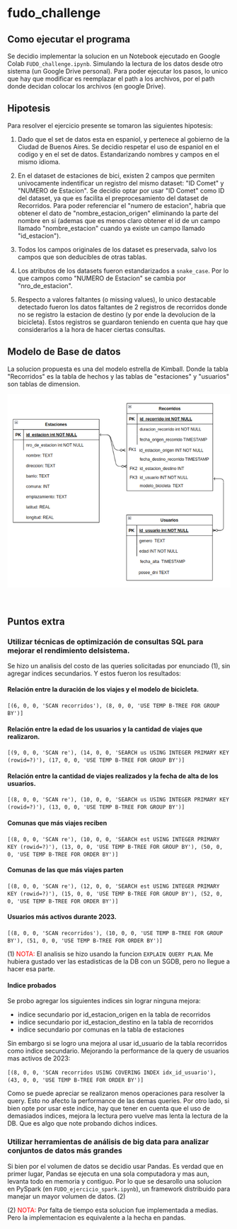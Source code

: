# fudo_challenge

## Como ejecutar el programa

Se decidio implementar la solucion en un Notebook ejecutado en Google Colab `FUDO_challenge.ipynb`. Simulando la lectura de los datos desde otro sistema (un Google Drive personal). Para poder ejecutar los pasos, lo unico que hay que modificar es reemplazar el path a los archivos, por el path donde decidan colocar los archivos (en google Drive).

## Hipotesis

Para resolver el ejercicio presente se tomaron las siguientes hipotesis:

1) Dado que el set de datos esta en espaniol, y pertenece al gobierno de la Ciudad de Buenos Aires. Se decidio respetar el uso de espaniol en el codigo y en el set de datos. Estandarizando nombres y campos en el mismo idioma.

2) En el dataset de estaciones de bici, existen 2 campos que permiten univocamente indentificar un registro del mismo dataset: "ID Comet" y "NUMERO de Estacion". Se decidio optar por usar "ID Comet" como ID del dataset, ya que es facilita el preprocesamiento del dataset de Recorridos. Para poder referenciar el "numero de estacion", habria que obtener el dato de "nombre_estacion_origen" eliminando la parte del nombre en si (ademas que es menos claro obtener el id de un campo llamado "nombre_estacion" cuando ya existe un campo llamado "id_estacion").

3) Todos los campos originales de los dataset es preservada, salvo los campos que son deducibles de otras tablas.

4) Los atributos de los datasets fueron estandarizados a `snake_case`. Por lo que campos como "NUMERO de Estacion" se cambia por "nro_de_estacion".

5) Respecto a valores faltantes (o missing values), lo unico destacable detectado fueron los datos faltantes de 2 registros de recorridos donde no se registro la estacion de destino (y por ende la devolucion de la bicicleta). Estos registros se guardaron teniendo en cuenta que hay que considerarlos a la hora de hacer ciertas consultas.


## Modelo de Base de datos

La solucion propuesta es una del modelo estrella de Kimball. Donde la tabla "Recorridos" es la tabla de hechos y las tablas de "estaciones" y "usuarios" son tablas de dimension.

![image](imgs/diagrama_base_de_datos_v3.png)


<br />

## Puntos extra


### Utilizar técnicas de optimización de consultas SQL para mejorar el rendimiento delsistema.


Se hizo un analisis del costo de las queries solicitadas por enunciado (1), sin agregar indices secundarios. Y estos fueron los resultados:

#### Relación entre la duración de los viajes y el modelo de bicicleta.

`[(6, 0, 0, 'SCAN recorridos'), (8, 0, 0, 'USE TEMP B-TREE FOR GROUP BY')]`

#### Relación entre la edad de los usuarios y la cantidad de viajes que realizaron.


`[(9, 0, 0, 'SCAN re'), (14, 0, 0, 'SEARCH us USING INTEGER PRIMARY KEY (rowid=?)'), (17, 0, 0, 'USE TEMP B-TREE FOR GROUP BY')]`

#### Relación entre la cantidad de viajes realizados y la fecha de alta de los usuarios.


`[(8, 0, 0, 'SCAN re'), (10, 0, 0, 'SEARCH us USING INTEGER PRIMARY KEY (rowid=?)'), (13, 0, 0, 'USE TEMP B-TREE FOR GROUP BY')]`

#### Comunas que más viajes reciben

`[(8, 0, 0, 'SCAN re'), (10, 0, 0, 'SEARCH est USING INTEGER PRIMARY KEY (rowid=?)'), (13, 0, 0, 'USE TEMP B-TREE FOR GROUP BY'), (50, 0, 0, 'USE TEMP B-TREE FOR ORDER BY')]`

#### Comunas de las que más viajes parten

`[(8, 0, 0, 'SCAN re'), (12, 0, 0, 'SEARCH est USING INTEGER PRIMARY KEY (rowid=?)'), (15, 0, 0, 'USE TEMP B-TREE FOR GROUP BY'), (52, 0, 0, 'USE TEMP B-TREE FOR ORDER BY')]`

#### Usuarios más activos durante 2023.

`[(8, 0, 0, 'SCAN recorridos'), (10, 0, 0, 'USE TEMP B-TREE FOR GROUP BY'), (51, 0, 0, 'USE TEMP B-TREE FOR ORDER BY')]`

(1) <span style="color:red">NOTA:</span> El analisis se hizo usando la funcion `EXPLAIN QUERY PLAN`. Me hubiera gustado ver las estadisticas de la DB con un SGDB, pero no llegue a hacer esa parte.

#### Indice probados

Se probo agregar los siguientes indices sin lograr ninguna mejora:

- indice secundario por id_estacion_origen en la tabla de recorridos
- indice secundario por id_estacion_destino en la tabla de recorridos
- indice secundario por comunas en la tabla de estaciones

Sin embargo si se logro una mejora al usar id_usuario de la tabla recorridos como indice secundario. Mejorando la performance de la query de usuarios mas activos de 2023:

`[(8, 0, 0, 'SCAN recorridos USING COVERING INDEX idx_id_usuario'), (43, 0, 0, 'USE TEMP B-TREE FOR ORDER BY')]`


Como se puede apreciar se realizaron menos operaciones para resolver la query. Esto no afecto la performance de las demas queries. Por otro lado, si bien opte por usar este indice, hay que tener en cuenta que el uso de demasiados indices, mejora la lectura pero vuelve mas lenta la lectura de la DB. Que es algo que note probando dichos indices.


### Utilizar herramientas de análisis de big data para analizar conjuntos de datos más grandes

Si bien por el volumen de datos se decidio usar Pandas. Es verdad que en primer lugar, Pandas se ejecuta en una sola computadora y mas aun, levanta todo en memoria y contiguo. Por lo que se desarollo una solucion en PySpark (en `FUDO_ejercicio_spark.ipynb`), un framework distribuido para manejar un mayor volumen de datos. (2)

(2) <span style="color:red">NOTA:</span> Por falta de tiempo esta solucion fue implementada a medias. Pero la implementacion es equivalente a la hecha en pandas.